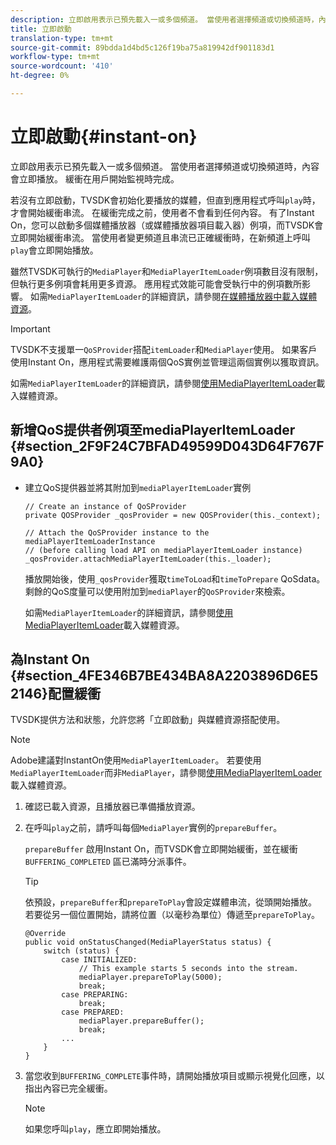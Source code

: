 ```yaml
---
description: 立即啟用表示已預先載入一或多個頻道。 當使用者選擇頻道或切換頻道時，內容會立即播放。 緩衝在用戶開始監視時完成。
title: 立即啟動
translation-type: tm+mt
source-git-commit: 89bdda1d4bd5c126f19ba75a819942df901183d1
workflow-type: tm+mt
source-wordcount: '410'
ht-degree: 0%

---
```



# 立即啟動{#instant-on}

立即啟用表示已預先載入一或多個頻道。 當使用者選擇頻道或切換頻道時，內容會立即播放。 緩衝在用戶開始監視時完成。

若沒有立即啟動，TVSDK會初始化要播放的媒體，但直到應用程式呼叫`play`時，才會開始緩衝串流。 在緩衝完成之前，使用者不會看到任何內容。 有了Instant On，您可以啟動多個媒體播放器（或媒體播放器項目載入器）例項，而TVSDK會立即開始緩衝串流。 當使用者變更頻道且串流已正確緩衝時，在新頻道上呼叫`play`會立即開始播放。

雖然TVSDK可執行的`MediaPlayer`和`MediaPlayerItemLoader`例項數目沒有限制，但執行更多例項會耗用更多資源。 應用程式效能可能會受執行中的例項數所影響。 如需`MediaPlayerItemLoader`的詳細資訊，請參閱[在媒體播放器中載入媒體資源](../../../tvsdk-3x-android-prog/android-3x-content-playback-options-android2/mediaplayer-initialize-for-video/android-3x-media-resource-load.md)。

>[!IMPORTANT]
>
>TVSDK不支援單一`QoSProvider`搭配`itemLoader`和`MediaPlayer`使用。 如果客戶使用Instant On，應用程式需要維護兩個QoS實例並管理這兩個實例以獲取資訊。

如需`MediaPlayerItemLoader`的詳細資訊，請參閱[使用MediaPlayerItemLoader](../../../tvsdk-3x-android-prog/android-3x-content-playback-options-android2/mediaplayer-initialize-for-video/android-3x-media-resource-mediaplayeritemloader.md)載入媒體資源。

## 新增QoS提供者例項至mediaPlayerItemLoader {#section_2F9F24C7BFAD49599D043D64F767F9A0}

* 建立QoS提供器並將其附加到`mediaPlayerItemLoader`實例

   ```
   // Create an instance of QoSProvider  
   private QOSProvider _qosProvider = new QOSProvider(this._context);  
   
   // Attach the QoSProvider instance to the mediaPlayerItemLoaderInstance  
   // (before calling load API on mediaPlayerItemLoader instance)  
   _qosProvider.attachMediaPlayerItemLoader(this._loader); 
   ```

   播放開始後，使用`_qosProvider`獲取`timeToLoad`和`timeToPrepare` QoSdata。 剩餘的QoS度量可以使用附加到`mediaPlayer`的`QoSProvider`來檢索。

   如需`MediaPlayerItemLoader`的詳細資訊，請參閱[使用MediaPlayerItemLoader](../../../tvsdk-3x-android-prog/android-3x-content-playback-options-android2/mediaplayer-initialize-for-video/android-3x-media-resource-mediaplayeritemloader.md)載入媒體資源。

## 為Instant On {#section_4FE346B7BE434BA8A2203896D6E52146}配置緩衝

TVSDK提供方法和狀態，允許您將「立即啟動」與媒體資源搭配使用。

>[!NOTE]
>
>Adobe建議對InstantOn使用`MediaPlayerItemLoader`。 若要使用`MediaPlayerItemLoader`而非`MediaPlayer`，請參閱[使用MediaPlayerItemLoader](../../../tvsdk-3x-android-prog/android-3x-content-playback-options-android2/mediaplayer-initialize-for-video/android-3x-media-resource-mediaplayeritemloader.md)載入媒體資源。

1. 確認已載入資源，且播放器已準備播放資源。
1. 在呼叫`play`之前，請呼叫每個`MediaPlayer`實例的`prepareBuffer`。

   `prepareBuffer` 啟用Instant On，而TVSDK會立即開始緩衝，並在緩衝 `BUFFERING_COMPLETED` 區已滿時分派事件。

   >[!TIP]
   >
   >依預設，`prepareBuffer`和`prepareToPlay`會設定媒體串流，從頭開始播放。 若要從另一個位置開始，請將位置（以毫秒為單位）傳遞至`prepareToPlay`。

   ```
   @Override 
   public void onStatusChanged(MediaPlayerStatus status) { 
       switch (status) { 
           case INITIALIZED: 
               // This example starts 5 seconds into the stream. 
               mediaPlayer.prepareToPlay(5000); 
               break; 
           case PREPARING: 
               break; 
           case PREPARED: 
               mediaPlayer.prepareBuffer(); 
               break; 
           ... 
       } 
   }
   ```

1. 當您收到`BUFFERING_COMPLETE`事件時，請開始播放項目或顯示視覺化回應，以指出內容已完全緩衝。

   >[!NOTE]
   >
   >如果您呼叫`play`，應立即開始播放。